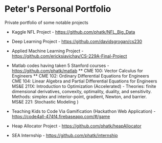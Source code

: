 # Peter's Personal Portfolio
Private portfolio of some notable projects 

* Kaggle NFL Project - https://github.com/phatk/NFL_Big_Data

* Deep Learning Project - https://github.com/davidsgrogan/cs230

* Applied Machine Learning Project - https://github.com/ericksiavichay/CS-229A-Final-Project

* Matlab codes having taken 5 Stanford courses - https://github.com/phatk/matlab
** CME 100: Vector Calculus for Engineers
** CME 102: Ordinary Differential Equations for Engineers
 CME 104: Linear Algebra and Partial Differential Equations for Engineers
 MS&E 211X: Introduction to Optimization (Accelerated) - Theories: finite dimensional derivatives, convexity, optimality, duality, and sensitivity. Methods: simplex and interior-point, gradient, Newton, and barrier.
 MS&E 221: Stochastic Modeling
)

* Teaching Kids to Code Via Gamification (Hackathon Web Application) - https://code4all-474f4.firebaseapp.com/#/game

* Heap Allocator Project - https://github.com/phatk/heapAllocator

* SEA Internship - https://github.com/phatk/internship
